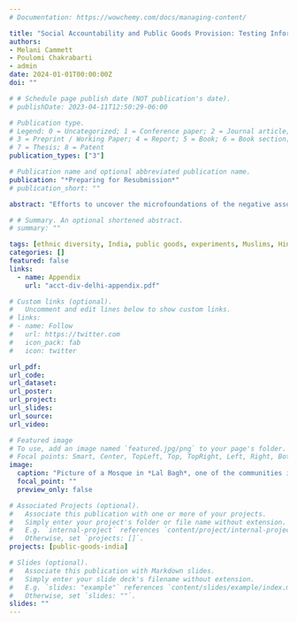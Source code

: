 ```yaml
---
# Documentation: https://wowchemy.com/docs/managing-content/

title: "Social Accountability and Public Goods Provision: Testing Informal Mechanisms to Improve Community Welfare in the Slums of Delhi"
authors:
- Melani Cammett
- Poulomi Chakrabarti
- admin
date: 2024-01-01T00:00:00Z
doi: ""

# # Schedule page publish date (NOT publication's date).
# publishDate: 2023-04-11T12:50:29-06:00

# Publication type.
# Legend: 0 = Uncategorized; 1 = Conference paper; 2 = Journal article;
# 3 = Preprint / Working Paper; 4 = Report; 5 = Book; 6 = Book section;
# 7 = Thesis; 8 = Patent
publication_types: ["3"]

# Publication name and optional abbreviated publication name.
publication: "*Preparing for Resubmission*"
# publication_short: ""

abstract: "Efforts to uncover the microfoundations of the negative association between diversity and public goods provision point to the role of social norms in facilitating collective action. Based on a survey experiment in slums in Delhi, we test three forms of social accountability: i) *horizontal accountability* through peers, ii) pressure from local elites or *vertical accountability*, and iii) signaling ingroup underperformance or the *black sheep effect*. Contrary to expectations, we find that none of these forms of social accountability affect willingness to cooperate on aggregate. Levels of ethnic diversity also do not condition the outcomes. However, exploratory analyses show that the effects vary by religion. While Hindus do not respond to the treatments, Muslims express greater intent to participate. Our findings call for research on how *minority status* might shape contributions to local welfare."

# # Summary. An optional shortened abstract.
# summary: ""

tags: [ethnic diversity, India, public goods, experiments, Muslims, Hindus]
categories: []
featured: false
links:
  - name: Appendix
    url: "acct-div-delhi-appendix.pdf"

# Custom links (optional).
#   Uncomment and edit lines below to show custom links.
# links:
# - name: Follow
#   url: https://twitter.com
#   icon_pack: fab
#   icon: twitter

url_pdf:
url_code:
url_dataset:
url_poster:
url_project:
url_slides:
url_source:
url_video:

# Featured image
# To use, add an image named `featured.jpg/png` to your page's folder. 
# Focal points: Smart, Center, TopLeft, Top, TopRight, Left, Right, BottomLeft, Bottom, BottomRight.
image:
  caption: "Picture of a Mosque in *Lal Bagh*, one of the communities in which we ran our survey."
  focal_point: ""
  preview_only: false

# Associated Projects (optional).
#   Associate this publication with one or more of your projects.
#   Simply enter your project's folder or file name without extension.
#   E.g. `internal-project` references `content/project/internal-project/index.md`.
#   Otherwise, set `projects: []`.
projects: [public-goods-india]

# Slides (optional).
#   Associate this publication with Markdown slides.
#   Simply enter your slide deck's filename without extension.
#   E.g. `slides: "example"` references `content/slides/example/index.md`.
#   Otherwise, set `slides: ""`.
slides: ""
---
```

